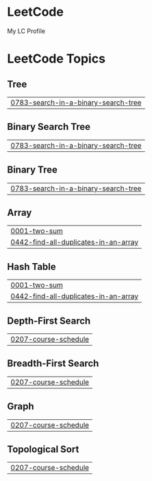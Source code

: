# LeetCode
My LC Profile

<!---LeetCode Topics Start-->
# LeetCode Topics
## Tree
|  |
| ------- |
| [0783-search-in-a-binary-search-tree](https://github.com/anshitamakode/LeetCode/tree/master/0783-search-in-a-binary-search-tree) |
## Binary Search Tree
|  |
| ------- |
| [0783-search-in-a-binary-search-tree](https://github.com/anshitamakode/LeetCode/tree/master/0783-search-in-a-binary-search-tree) |
## Binary Tree
|  |
| ------- |
| [0783-search-in-a-binary-search-tree](https://github.com/anshitamakode/LeetCode/tree/master/0783-search-in-a-binary-search-tree) |
## Array
|  |
| ------- |
| [0001-two-sum](https://github.com/anshitamakode/LeetCode/tree/master/0001-two-sum) |
| [0442-find-all-duplicates-in-an-array](https://github.com/anshitamakode/LeetCode/tree/master/0442-find-all-duplicates-in-an-array) |
## Hash Table
|  |
| ------- |
| [0001-two-sum](https://github.com/anshitamakode/LeetCode/tree/master/0001-two-sum) |
| [0442-find-all-duplicates-in-an-array](https://github.com/anshitamakode/LeetCode/tree/master/0442-find-all-duplicates-in-an-array) |
## Depth-First Search
|  |
| ------- |
| [0207-course-schedule](https://github.com/anshitamakode/LeetCode/tree/master/0207-course-schedule) |
## Breadth-First Search
|  |
| ------- |
| [0207-course-schedule](https://github.com/anshitamakode/LeetCode/tree/master/0207-course-schedule) |
## Graph
|  |
| ------- |
| [0207-course-schedule](https://github.com/anshitamakode/LeetCode/tree/master/0207-course-schedule) |
## Topological Sort
|  |
| ------- |
| [0207-course-schedule](https://github.com/anshitamakode/LeetCode/tree/master/0207-course-schedule) |
<!---LeetCode Topics End-->